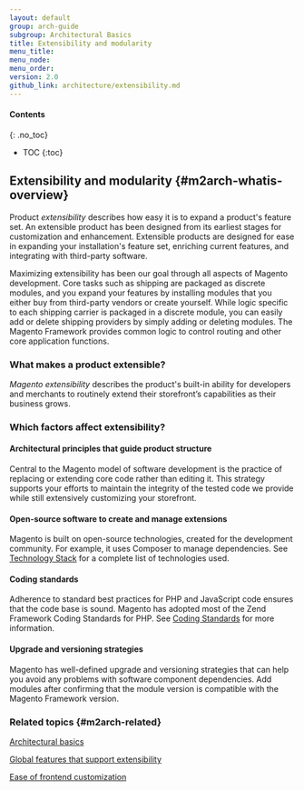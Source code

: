 ```yaml
---
layout: default
group: arch-guide
subgroup: Architectural Basics
title: Extensibility and modularity
menu_title:
menu_node:
menu_order:
version: 2.0
github_link: architecture/extensibility.md
---
```


#### Contents
{: .no_toc}

* TOC
{:toc}

## Extensibility and modularity {#m2arch-whatis-overview}

Product <i>extensibility</i> describes how easy it is to expand a product's feature set. An extensible product has been designed from its earliest  stages for customization and enhancement. Extensible products are designed for ease in expanding your installation's feature set, enriching current features, and integrating with third-party software.

Maximizing extensibility has been our goal through all aspects of Magento development. Core tasks such as shipping are packaged as discrete modules, and you expand your features by installing modules that you either buy from third-party vendors or create yourself. While logic specific to each shipping carrier is packaged in a discrete module, you can easily add or delete shipping providers by simply adding or deleting modules. The Magento Framework provides common logic to control routing and other core application functions.

### What makes a product extensible?

<i>Magento extensibility</i> describes the product's built-in ability for developers and merchants to routinely extend their storefront’s capabilities as their business grows.

### Which factors affect extensibility?

#### Architectural principles that guide product structure

Central to the Magento model of software development is the practice of replacing or extending core code rather than editing it. This strategy supports your efforts to maintain the integrity of the tested code we provide while still extensively customizing your storefront.

#### Open-source software to create and manage extensions

Magento is built on open-source technologies, created for the development community. For example, it uses Composer to manage dependencies. See <a href="{{page.baseurl}}architecture/tech-stack.html" target="_blank">Technology Stack</a> for a complete list of technologies used.

#### Coding standards

Adherence to standard best practices for PHP and JavaScript code ensures that the code base is sound. Magento has adopted most of the Zend Framework Coding Standards for PHP. See <a href="{{page.baseurl}}coding-standards/bk-coding-standards.html" target="_blank">Coding Standards</a> for more information.

#### Upgrade and versioning strategies

Magento has well-defined upgrade and versioning strategies that can help you avoid any problems with software component dependencies. Add modules after confirming that the module version is compatible with the Magento Framework version.

### Related topics {#m2arch-related}

<a href="{{page.baseurl}}architecture/archi_perspectives/ABasics_intro.html" target="_blank">Architectural basics</a>

<a href="{{page.baseurl}}architecture/global_extensibility_features.html" target="_blank">Global features that support extensibility</a>

<a href="{{page.baseurl}}architecture/frontend_custom_strategies.html" target="_blank">Ease of frontend customization</a>
